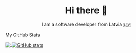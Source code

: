 <h1 align="center"> Hi there 👋</h1>
<p align="center">I am a software developer from Latvia 🇱🇻</p>

My GitHub Stats

<a href="https://github.com/mrzalais/">
  <img align="center" src="https://github-readme-stats.vercel.app/api/top-langs/?username=mrzalais&hide=java,html&title_color=ffffff&text_color=c9cacc&icon_color=2bbc8a&bg_color=1d1f21" />
</a>

<a href="https://github.com/mrzalais/mrzalais">
  <img align="center" src="https://github-readme-stats.vercel.app/api?username=mrzalais&show_icons=true&line_height=27&count_private=true&title_color=ffffff&text_color=c9cacc&icon_color=2bbc8a&bg_color=1d1f21" alt="GitHub stats" />
</a>
